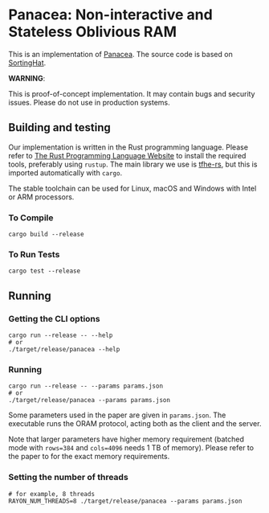 # Panacea: Non-interactive and Stateless Oblivious RAM

This is an implementation of [Panacea](https://eprint.iacr.org/2023/274).
The source code is based on 
[SortingHat](https://github.com/KULeuven-COSIC/SortingHat).

**WARNING**:

This is proof-of-concept implementation.
It may contain bugs and security issues.
Please do not use in production systems.

## Building and testing

Our implementation is written in the Rust programming language.
Please refer to [The Rust Programming Language Website](https://www.rust-lang.org/tools/install)
to install the required tools, preferably using `rustup`.
The main library we use is [tfhe-rs](https://github.com/zama-ai/tfhe-rs),
but this is imported automatically with `cargo`.

The stable toolchain can be used for Linux, macOS and Windows with Intel or ARM processors.

### To Compile
```
cargo build --release
```

### To Run Tests
```
cargo test --release
```

## Running

### Getting the CLI options

```
cargo run --release -- --help
# or
./target/release/panacea --help
```

### Running

```
cargo run --release -- --params params.json
# or
./target/release/panacea --params params.json
```

Some parameters used in the paper are given in `params.json`.
The executable runs the ORAM protocol,
acting both as the client and the server.

Note that larger parameters have higher memory requirement
(batched mode with `rows=384` and `cols=4096` needs 1 TB of memory).
Please refer to the paper to for the exact memory requirements.

### Setting the number of threads

```
# for example, 8 threads
RAYON_NUM_THREADS=8 ./target/release/panacea --params params.json
```
